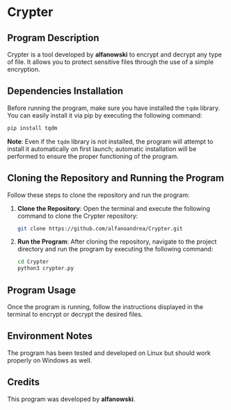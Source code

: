 # Crypter

## Program Description
Crypter is a tool developed by **alfanowski** to encrypt and decrypt any type of file. It allows you to protect sensitive files through the use of a simple encryption.

## Dependencies Installation
Before running the program, make sure you have installed the `tqdm` library. You can easily install it via pip by executing the following command:

```bash
pip install tqdm
```

**Note**: Even if the `tqdm` library is not installed, the program will attempt to install it automatically on first launch; automatic installation will be performed to ensure the proper functioning of the program.

## Cloning the Repository and Running the Program
Follow these steps to clone the repository and run the program:

1. **Clone the Repository**: Open the terminal and execute the following command to clone the Crypter repository:

    ```bash
    git clone https://github.com/alfanoandrea/Crypter.git
    ```

2. **Run the Program**: After cloning the repository, navigate to the project directory and run the program by executing the following command:

    ```bash
    cd Crypter
    python3 crypter.py
    ```

## Program Usage
Once the program is running, follow the instructions displayed in the terminal to encrypt or decrypt the desired files.

## Environment Notes
The program has been tested and developed on Linux but should work properly on Windows as well.

## Credits
This program was developed by **alfanowski**.
